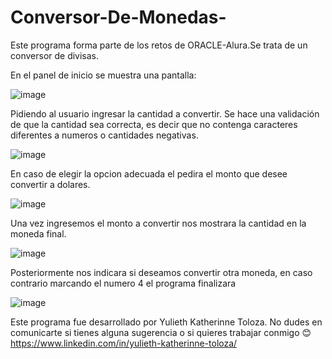 # Conversor-De-Monedas-

Este programa forma parte de los retos de ORACLE-Alura.Se trata de un conversor de divisas.

En el panel de inicio se muestra una pantalla:

![image](https://github.com/Yulieth-T/Conversor-De-Monedas-/assets/135759832/ffecd3ed-9047-4708-844d-64554b7ad1c6)

Pidiendo al usuario ingresar la cantidad a convertir. Se hace una validación de que la cantidad sea correcta, es decir que no contenga caracteres diferentes a numeros o cantidades negativas.

![image](https://github.com/Yulieth-T/Conversor-De-Monedas-/assets/135759832/24f65736-dfc3-4287-b973-c37f4fd46752)

En caso de elegir la opcion adecuada el pedira el monto que desee convertir a dolares.

![image](https://github.com/Yulieth-T/Conversor-De-Monedas-/assets/135759832/3ae72c92-f721-4dc1-a81c-4756103801a4)

Una vez ingresemos el monto a convertir nos mostrara la cantidad en la moneda final.

![image](https://github.com/Yulieth-T/Conversor-De-Monedas-/assets/135759832/19143c2a-3af3-4381-9f0b-6b8d482fc204)

Posteriormente nos indicara si deseamos convertir otra moneda, en caso contrario marcando el numero 4 el programa finalizara 

![image](https://github.com/Yulieth-T/Conversor-De-Monedas-/assets/135759832/390c24ff-da5e-487a-99a5-d5328e8fbfce)

Este programa fue desarrollado por Yulieth Katherinne Toloza.
No dudes en comunicarte si tienes alguna sugerencia o si quieres trabajar conmigo 😊
https://www.linkedin.com/in/yulieth-katherinne-toloza/
